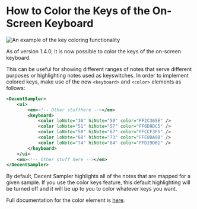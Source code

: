 How to Color the Keys of the On-Screen Keyboard
===============================================

![An example of the key coloring functionality](https://www.decentsamples.com/wp-content/uploads/2022/01/Screen-Shot-2022-01-25-at-7.54.41-AM.png)

As of version 1.4.0, it is now possible to color the keys of the on-screen keyboard.

This can be useful for showing different ranges of notes that serve different purposes or highlighting notes used as keyswitches. In order to implement colored keys, make use of the new `<keyboard>` and `<color>` elements as follows:

```xml
<DecentSampler>
    <ui>
        <em><!-- Other stuffhere --></em>
        <keyboard>
            <color loNote="36" hiNote="50" color="FF2C365E" />
            <color loNote="51" hiNote="57" color="FF6D9DC5" />
            <color loNote="58" hiNote="67" color="FFCCF3F5" />
            <color loNote="68" hiNote="73" color="FFE8DA9B" />
            <color loNote="74" hiNote="84" color="FFD19D61" />
        </keyboard>
    </ui>
    <em><!-- Other stuff here --></em>
</DecentSampler>
```

By default, Decent Sampler highlights all of the notes that are mapped for a given sample. If you use the color keys feature, this default highlighting will be turned off and it will be up to you to color whatever keys you want.

Full documentation for the color element is [here](#the-ui-element).

